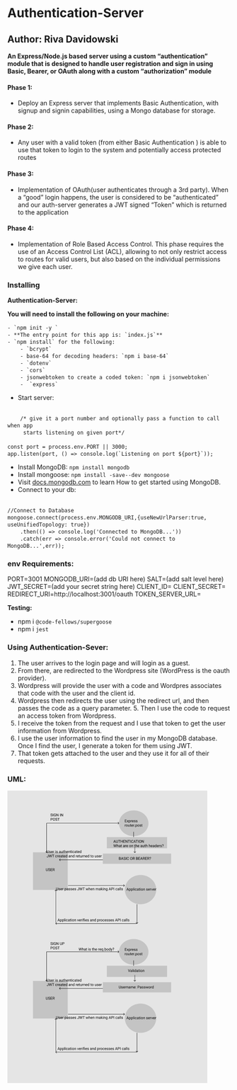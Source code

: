 
# Authentication-Server

## Author: Riva Davidowski

**An Express/Node.js based server using a custom “authentication” module that is designed to handle user registration and sign in using Basic, Bearer, or OAuth along with a custom “authorization” module**


#### Phase 1:

- Deploy an Express server that implements Basic Authentication, with signup and signin capabilities, using a Mongo database for storage.
  
#### Phase 2: 

- Any user with a valid token (from either Basic Authentication ) is able to use that token to login to the system and potentially access protected routes

#### Phase 3: 

- Implementation of OAuth(user authenticates through a 3rd party). When a “good” login happens, the user is considered to be “authenticated” and our auth-server generates a JWT signed “Token” which is returned to the application

#### Phase 4:

- Implementation of Role Based Access Control. This phase requires the use of an Access Control List (ACL), allowing to not only restrict access to routes for valid users, but also based on the individual permissions we give each user.


### Installing

**Authentication-Server:**

**You will need to install the following on your machine:**

    - `npm init -y `
    - **The entry point for this app is: `index.js`**
    - `npm install` for the following:
        - `bcrypt`
        - base-64 for decoding headers: `npm i base-64`
        - `dotenv`
        - `cors`
        - jsonwebtoken to create a coded token: `npm i jsonwebtoken`
        -  `express`

- Start server:

```

    /* give it a port number and optionally pass a function to call when app
     starts listening on given port*/

const port = process.env.PORT || 3000;
app.listen(port, () => console.log(`Listening on port ${port}`));

```

- Install MongoDB: `npm install mongodb`
- Install mongoose: `npm install -save--dev mongoose`
- Visit [docs.mongodb.com](https://docs.mongodb.com/manual/tutorial/getting-started/) to learn How to get started using MongoDB.
- Connect to your db:

```

//Connect to Database
mongoose.connect(process.env.MONGODB_URI,{useNewUrlParser:true, useUnifiedTopology: true})
    .then(() => console.log('Connected to MongoDB...'))
    .catch(err => console.error('Could not connect to MongoDB...',err));

```

### env Requirements:

PORT=3001
MONGODB_URI=(add db URI here)
SALT=(add salt level here)
JWT_SECRET=(add your secret string here)
CLIENT_ID=
CLIENT_SECRET=
REDIRECT_URI=http://localhost:3001/oauth
TOKEN_SERVER_URL=


**Testing:**

- npm i `@code-fellows/supergoose`
- npm i `jest`


### Using Authentication-Sever:

1. The user arrives to the login page and will login as a guest. 
2. From there, are redirected to the Wordpress site (WordPress is the oauth provider). 
3. Wordpress will provide the user with a code and Wordpres associates that code with the user and the client id. 
4. Wordpress then redirects the user using the redirect url, and then passes the code as a query parameter. 5. Then I use the code to request an access token from Wordpress. 
6. I receive the token from the request and I use that token to get the user information from Wordpress. 
7. I use the user information to find the user in my MongoDB database. Once I find the user, I generate a token for them using JWT.
8. That token gets attached to the user and they use it for all of their requests. 


### UML:


![Auth](AUTH.png)
